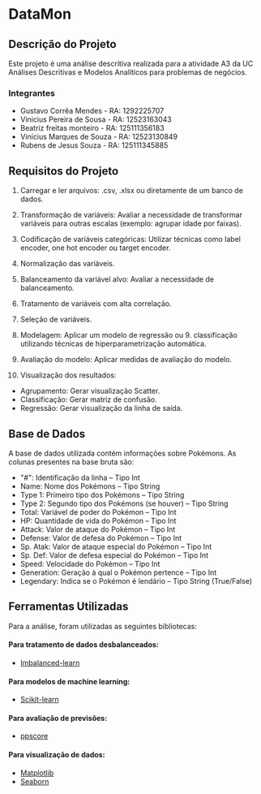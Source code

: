 
# DataMon

## Descrição do Projeto
Este projeto é uma análise descritiva realizada para a atividade A3 da UC Análises Descritivas e Modelos Analíticos para problemas de negócios.

### Integrantes
- Gustavo Corrêa Mendes - RA: 1292225707
- Vinicius Pereira de Sousa - RA: 12523163043
- Beatriz freitas monteiro - RA: 125111356183
- Vinícius Marques de Souza - RA: 12523130849
- Rubens de Jesus Souza - RA: 125111345885

## Requisitos do Projeto

1. Carregar e ler arquivos: .csv, .xlsx ou diretamente de um banco de dados.

2. Transformação de variáveis: Avaliar a necessidade de transformar variáveis para outras escalas (exemplo: agrupar idade por faixas).

3. Codificação de variáveis categóricas: Utilizar técnicas como label encoder, one hot encoder ou target encoder.

4. Normalização das variáveis.

5. Balanceamento da variável alvo: Avaliar a necessidade de balanceamento.

6. Tratamento de variáveis com alta correlação.

7. Seleção de variáveis.

8. Modelagem: Aplicar um modelo de regressão ou 9. classificação utilizando técnicas de hiperparametrização automática.

9. Avaliação do modelo: Aplicar medidas de avaliação do modelo.

10. Visualização dos resultados:
- Agrupamento: Gerar visualização Scatter.
- Classificação: Gerar matriz de confusão.
- Regressão: Gerar visualização da linha de saída.

## Base de Dados

A base de dados utilizada contém informações sobre Pokémons. As colunas presentes na base bruta são:

- "#": Identificação da linha – Tipo Int
- Name: Nome dos Pokémons – Tipo String
- Type 1: Primeiro tipo dos Pokémons – Tipo String
- Type 2: Segundo tipo dos Pokémons (se houver) – Tipo String
- Total: Variável de poder do Pokémon – Tipo Int
- HP: Quantidade de vida do Pokémon – Tipo Int
- Attack: Valor de ataque do Pokémon – Tipo Int
- Defense: Valor de defesa do Pokémon – Tipo Int
- Sp. Atak: Valor de ataque especial do Pokémon – Tipo Int
- Sp. Def: Valor de defesa especial do Pokémon – Tipo Int
- Speed: Velocidade do Pokémon – Tipo Int
- Generation: Geração à qual o Pokémon pertence – Tipo Int
- Legendary: Indica se o Pokémon é lendário – Tipo String (True/False)
## Ferramentas Utilizadas

Para a análise, foram utilizadas as seguintes bibliotecas:

#### Para tratamento de dados desbalanceados:
- [Imbalanced-learn](https://imbalanced-learn.org/stable/)

#### Para modelos de machine learning:
- [Scikit-learn](https://scikit-learn.org/stable/index.html)

#### Para avaliação de previsões:
- [ppscore](https://pypi.org/project/ppscore/)

#### Para visualização de dados:
- [Matplotlib](https://matplotlib.org/)
- [Seaborn](https://seaborn.pydata.org/)
